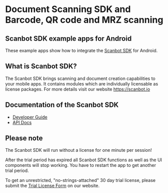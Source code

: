 # Document Scanning SDK and Barcode, QR code and MRZ scanning

## Scanbot SDK example apps for Android

These example apps show how to integrate the [Scanbot SDK](https://scanbot.io) for Android.


## What is Scanbot SDK?

The Scanbot SDK brings scanning and document creation capabilities to your mobile apps.
It contains modules which are individually licensable as license packages.
For more details visit our website https://scanbot.io


## Documentation of the Scanbot SDK

- [Developer Guide](https://github.com/doo/scanbot-sdk-example-android/wiki)
- [API Docs](https://scanbotsdk.github.io/documentation/android/api/)


## Please note

The Scanbot SDK will run without a license for one minute per session!

After the trial period has expired all Scanbot SDK functions as well as the UI components will stop working.
You have to restart the app to get another trial period.

To get an unrestricted, "no-strings-attached" 30 day trial license, please submit the [Trial License Form](https://scanbot.io/en/sdk/demo/trial) on our website.

